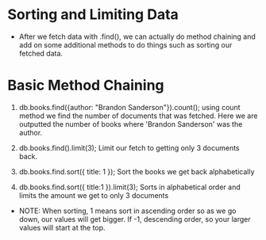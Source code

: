 # Sorting and Limiting Data
- After we fetch data with .find(), we can actually do method chaining and add on some additional methods to do things such as sorting our fetched data.

# Basic Method Chaining
1. db.books.find({author: "Brandon Sanderson"}).count(); using count method we find the number of documents that was fetched. Here we are outputted the number of books where 'Brandon Sanderson' was the author.

2. db.books.find().limit(3); Limit our fetch to getting only 3 documents back.

3. db.books.find.sort({
  title: 1
}); Sort the books we get back alphabetically


4. db.books.find.sort({
  title:1
  }).limit(3); Sorts in alphabetical order and limits the amount we get to only 3 documents


- NOTE: When sorting, 1 means sort in ascending order so as we go down, our values will get bigger. If -1, descending order, so your larger values will start at the top.